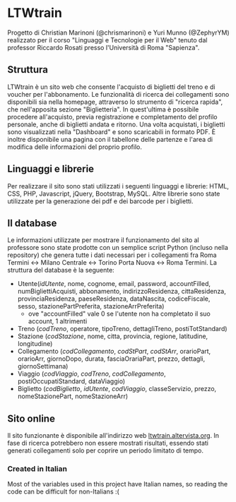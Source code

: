 # LTWtrain
Progetto di Christian Marinoni (@chrismarinoni) e Yuri Munno (@ZephyrYM) realizzato per il corso "Linguaggi e Tecnologie per il Web" tenuto dal professor Riccardo Rosati presso l'Università di Roma "Sapienza".

## Struttura
LTWtrain è un sito web che consente l'acquisto di biglietti del treno e di voucher per l'abbonamento. Le funzionalità di ricerca dei collegamenti sono disponibili sia nella homepage, attraverso lo strumento di "ricerca rapida", che nell'apposita sezione "Biglietteria". In quest'ultima è possibile procedere all'acquisto, previa registrazione e completamento del profilo personale, anche di biglietti andata e ritorno. Una volta acquistati, i biglietti sono visualizzati nella "Dashboard" e sono scaricabili in formato PDF. È inoltre disponibile una pagina con il tabellone delle partenze e l'area di modifica delle informazioni del proprio profilo.

## Linguaggi e librerie
Per realizzare il sito sono stati utilizzati i seguenti linguaggi e librerie: HTML, CSS, PHP, Javascript, jQuery, Bootstrap, MySQL. Altre librerie sono state utilizzate per la generazione dei pdf e dei barcode per i biglietti.

## Il database
Le informazioni utilizzate per mostrare il funzionamento del sito al professore sono state prodotte con un semplice script Python (incluso nella repository) che genera tutte i dati necessari per i collegamenti fra Roma Termini <-> Milano Centrale <-> Torino Porta Nuova <-> Roma Termini.
La struttura del database è la seguente:
- Utente(*idUtente*, nome, cognome, email, password, accountFilled, numBigliettiAcquisti, abbonamento, indirizzoResidenza, cittaResidenza, provinciaResidenza, paeseResidenza, dataNascita, codiceFiscale, sesso, stazionePartPreferita, stazioneArrPreferita)
  - ove "accountFilled" vale 0 se l'utente non ha completato il suo account, 1 altrimenti
- Treno (*codTreno*, operatore, tipoTreno, dettagliTreno, postiTotStandard)
- Stazione (*codStazione*, nome, citta, provincia, regione, latitudine, longitudine)
- Collegamento (*codCollegamento*, *codStPart*, *codStArr*, orarioPart, orarioArr, giornoDopo, durata, fasciaOrariaPart, prezzo, dettagli, giornoSettimana)
- Viaggio (*codViaggio*, *codTreno*, *codCollegamento*, postiOccupatiStandard, dataViaggio)
- Biglietto (*codBiglietto*, *idUtente*, *codViaggio*, classeServizio, prezzo, nomeStazionePart, nomeStazioneArr)

## Sito online
Il sito funzionante è disponibile all'indirizzo web [ltwtrain.altervista.org](http://www.ltwtrain.altervista.org). In fase di ricerca potrebbero non essere mostrati risultati, essendo stati generati collegamenti solo per coprire un periodo limitato di tempo.

### Created in Italian
Most of the variables used in this project have Italian names, so reading the code can be difficult for non-Italians :(

